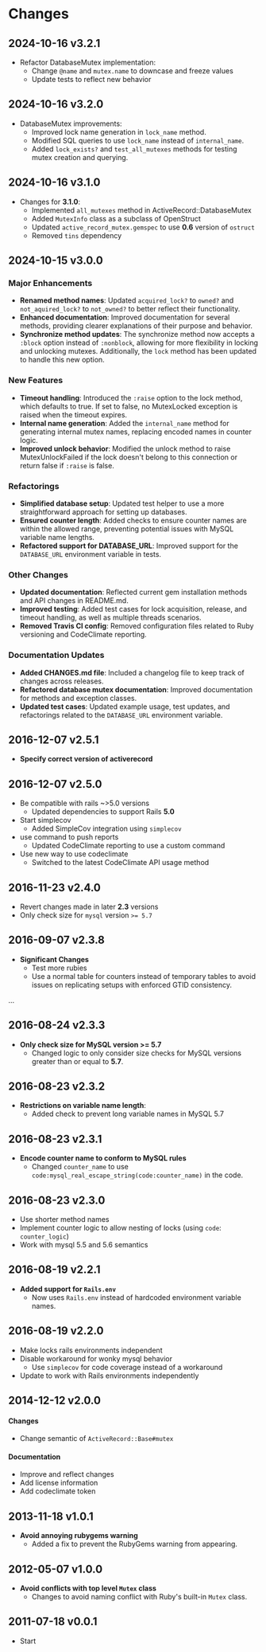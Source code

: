 # Changes

## 2024-10-16 v3.2.1

* Refactor DatabaseMutex implementation:
  * Change `@name` and `mutex.name` to downcase and freeze values
  * Update tests to reflect new behavior

## 2024-10-16 v3.2.0

* DatabaseMutex improvements:
  * Improved lock name generation in `lock_name` method.
  * Modified SQL queries to use `lock_name` instead of `internal_name`.
  * Added `lock_exists?` and `test_all_mutexes` methods for testing mutex
    creation and querying.

## 2024-10-16 v3.1.0

* Changes for **3.1.0**:
  * Implemented `all_mutexes` method in ActiveRecord::DatabaseMutex
  * Added `MutexInfo` class as a subclass of OpenStruct
  * Updated `active_record_mutex.gemspec` to use **0.6** version of `ostruct`
  * Removed `tins` dependency

## 2024-10-15 v3.0.0

### Major Enhancements

* **Renamed method names**: Updated `acquired_lock?` to `owned?` and
  `not_aquired_lock?` to `not_owned?` to better reflect their functionality.
* **Enhanced documentation**: Improved documentation for several methods,
  providing clearer explanations of their purpose and behavior.
* **Synchronize method updates**: The synchronize method now accepts a `:block`
  option instead of `:nonblock`, allowing for more flexibility in locking and
  unlocking mutexes. Additionally, the `lock` method has been updated to handle
  this new option.

### New Features

* **Timeout handling**: Introduced the `:raise` option to the lock method,
  which defaults to true. If set to false, no MutexLocked exception is raised
  when the timeout expires.
* **Internal name generation**: Added the `internal_name` method for generating
  internal mutex names, replacing encoded names in counter logic.
* **Improved unlock behavior**: Modified the unlock method to raise
  MutexUnlockFailed if the lock doesn't belong to this connection or return
  false if `:raise` is false.

### Refactorings

* **Simplified database setup**: Updated test helper to use a more
  straightforward approach for setting up databases.
* **Ensured counter length**: Added checks to ensure counter names are within
  the allowed range, preventing potential issues with MySQL variable name
  lengths.
* **Refactored support for DATABASE_URL**: Improved support for the
  `DATABASE_URL` environment variable in tests.

### Other Changes

* **Updated documentation**: Reflected current gem installation methods and API
  changes in README.md.
* **Improved testing**: Added test cases for lock acquisition, release, and
  timeout handling, as well as multiple threads scenarios.
* **Removed Travis CI config**: Removed configuration files related to Ruby
  versioning and CodeClimate reporting.

### Documentation Updates

* **Added CHANGES.md file**: Included a changelog file to keep track of changes
  across releases.
* **Refactored database mutex documentation**: Improved documentation for
  methods and exception classes.
* **Updated test cases**: Updated example usage, test updates, and refactorings
  related to the `DATABASE_URL` environment variable.

## 2016-12-07 v2.5.1

* **Specify correct version of activerecord**

## 2016-12-07 v2.5.0

* Be compatible with rails ~>5.0 versions
  + Updated dependencies to support Rails **5.0**
* Start simplecov
  + Added SimpleCov integration using `simplecov`
* use command to push reports
  + Updated CodeClimate reporting to use a custom command
* Use new way to use codeclimate
  + Switched to the latest CodeClimate API usage method

## 2016-11-23 v2.4.0

* Revert changes made in later **2.3** versions
* Only check size for `mysql` version `>= 5.7`

## 2016-09-07 v2.3.8

* **Significant Changes**
  + Test more rubies
  + Use a normal table for counters instead of temporary tables to avoid issues
    on replicating setups with enforced GTID consistency.

…

## 2016-08-24 v2.3.3

* **Only check size for MySQL version >= 5.7**
  + Changed logic to only consider size checks for MySQL versions greater than
    or equal to **5.7**.

## 2016-08-23 v2.3.2

* **Restrictions on variable name length**:
  + Added check to prevent long variable names in MySQL 5.7

## 2016-08-23 v2.3.1

* **Encode counter name to conform to MySQL rules**
  + Changed `counter_name` to use
  `code:mysql_real_escape_string(code:counter_name)` in the code.

## 2016-08-23 v2.3.0

* Use shorter method names
* Implement counter logic to allow nesting of locks (using `code`: `counter_logic`)
* Work with mysql 5.5 and 5.6 semantics

## 2016-08-19 v2.2.1

* **Added support for `Rails.env`**
  + Now uses `Rails.env` instead of hardcoded environment variable names.

## 2016-08-19 v2.2.0

* Make locks rails environments independent
* Disable workaround for wonky mysql behavior
  + Use `simplecov` for code coverage instead of a workaround
* Update to work with Rails environments independently 

## 2014-12-12 v2.0.0

#### Changes

* Change semantic of `ActiveRecord::Base#mutex`

#### Documentation

* Improve and reflect changes
* Add license information
* Add codeclimate token

## 2013-11-18 v1.0.1

* **Avoid annoying rubygems warning**
  + Added a fix to prevent the RubyGems warning from appearing.

## 2012-05-07 v1.0.0

* **Avoid conflicts with top level `Mutex` class**
  + Changes to avoid naming conflict with Ruby's built-in `Mutex` class.

## 2011-07-18 v0.0.1

  * Start
